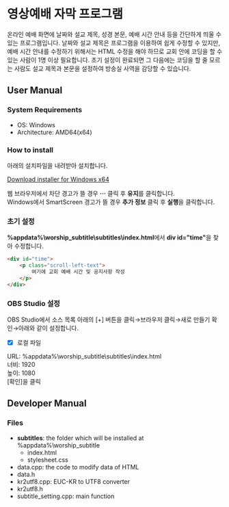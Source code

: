 # 영상예배 자막 프로그램
온라인 예배 화면에 날짜와 설교 제목, 성경 본문, 예배 시간 안내 등을 간단하게 띄울 수 있는 프로그램입니다. 날짜와 설교 제목은 프로그램을 이용하여 쉽게 수정할 수 있지만, 예배 시간 안내를 수정하기 위해서는 HTML 수정을 해야 하므로 교회 안에 코딩을 할 수 있는 사람이 1명 이상 필요합니다. 초기 설정이 완료되면 그 다음에는 코딩을 할 줄 모르는 사람도 설교 제목과 본문을 설정하여 방송실 사역을 감당할 수 있습니다.

## User Manual
### System Requirements
* OS: Windows
* Architecture: AMD64(x64)

### How to install
아래의 설치파일을 내려받아 설치합니다.

[Download installer for Windows x64](https://github.com/sooseongcom/worship_subtitle/releases/download/v1.1.0/WorshipSubtitleSetup-x64-1.1.0.exe)

웹 브라우저에서 차단 경고가 뜰 경우 **···** 클릭 후 **유지**를 클릭합니다.\
Windows에서 SmartScreen 경고가 뜰 경우 **추가 정보** 클릭 후 **실행**을 클릭합니다.

### 초기 설정
**%appdata%\\worship_subtitle\\subtitles\\index.html**에서 <strong>div id="time"</strong>을 찾아 수정합니다.

```html
<div id="time">
    <p class="scroll-left-text">
        여기에 교회 예배 시간 및 공지사항 작성
    </p>
</div>
```

### OBS Studio 설정
OBS Studio에서 소스 목록 아래의 [+] 버튼을 클릭→브라우저 클릭→새로 만들기 확인→아래와 같이 설정합니다.

* [x] 로컬 파일

URL: %appdata%\\worship_subtitle\\subtitles\\index.html\
너비: 1920\
높이: 1080\
[확인]을 클릭

## Developer Manual
### Files
* **subtitles**: the folder which will be installed at %appdata%\\worship_subtitle
  * index.html
  * stylesheet.css
* data.cpp: the code to modify data of HTML
* data.h
* kr2utf8.cpp: EUC-KR to UTF8 converter
* kr2utf8.h
* subtitle_setting.cpp: main function